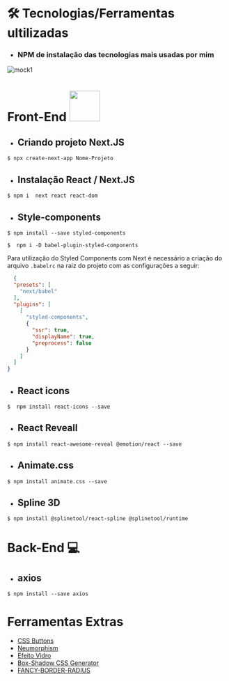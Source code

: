 # 🛠️ Tecnologias/Ferramentas ultilizadas
* ### NPM  de instalação das tecnologias mais usadas por mim 

![mock1](https://user-images.githubusercontent.com/71772559/113493479-eceeda80-94b5-11eb-94ea-59e50e56a31f.png)

# Front-End <img src="https://github.com/rafaballerini/ReactHooks/blob/master/public/React.svg.png?raw=true" width="70px" >

* ## Criando projeto Next.JS
```
$ npx create-next-app Nome-Projeto
```

* ## Instalação React / Next.JS
```
$ npm i  next react react-dom    
```
* ## Style-components
```
$ npm install --save styled-components
```
```
$  npm i -D babel-plugin-styled-components
```

 Para utilizaçâo do Styled Components com Next é necessário a criação do arquivo `.babelrc` na raiz do projeto com as configurações a seguir:  


```.json
  {
  "presets": [
    "next/babel"
  ],
  "plugins": [
    [
      "styled-components",
      {
        "ssr": true,
        "displayName": true,
        "preprocess": false
      }
    ]
  ]
}
```

* ## React icons
```
$  npm install react-icons --save 
```
* ## React Reveall
```
$ npm install react-awesome-reveal @emotion/react --save
```
* ## Animate.css
```
$ npm install animate.css --save 
```
* ## Spline 3D
```
$ npm install @splinetool/react-spline @splinetool/runtime
```

# Back-End 💻
* ## axios
```
$ npm install --save axios   
```


# Ferramentas Extras

* [CSS Buttons](https://uiverse.io)
* [Neumorphism](https://neumorphism.io/#e0e0e0)
* [Efeito Vidro](https://css.glass/)
* [Box-Shadow CSS Generator](https://html-css-js.com/css/generator/box-shadow/)
* [FANCY-BORDER-RADIUS](https://9elements.github.io/fancy-border-radius/)

